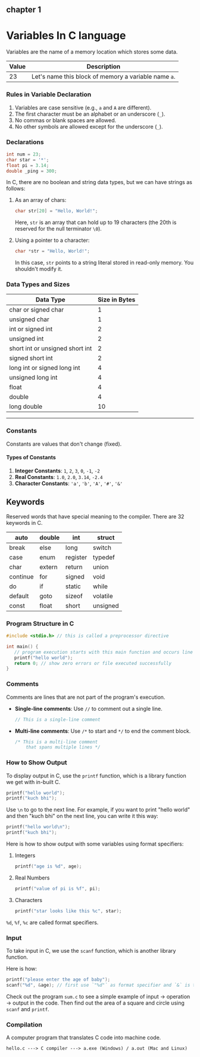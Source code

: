 ## chapter 1

# Variables In C language

Variables are the name of a memory location which stores some data.

| Value | Description                                          |
| ----- | ---------------------------------------------------- |
| 23    | Let's name this block of memory a variable name `a`. |

### Rules in Variable Declaration

1. Variables are case sensitive (e.g., `a` and `A` are different).
2. The first character must be an alphabet or an underscore (`_`).
3. No commas or blank spaces are allowed.
4. No other symbols are allowed except for the underscore (`_`).

### Declarations

```c
int num = 23;
char star = '*';
float pi = 3.14;
double _ping = 300;
```

In C, there are no boolean and string data types, but we can have strings as follows:

1. As an array of chars:

   ```c
   char str[20] = "Hello, World!";
   ```

   Here, `str` is an array that can hold up to 19 characters (the 20th is reserved for the null terminator `\0`).

2. Using a pointer to a character:

   ```c
   char *str = "Hello, World!";
   ```

   In this case, `str` points to a string literal stored in read-only memory. You shouldn't modify it.

### Data Types and Sizes

| Data Type                       | Size in Bytes |
| ------------------------------- | ------------- |
| char or signed char             | 1             |
| unsigned char                   | 1             |
| int or signed int               | 2             |
| unsigned int                    | 2             |
| short int or unsigned short int | 2             |
| signed short int                | 2             |
| long int or signed long int     | 4             |
| unsigned long int               | 4             |
| float                           | 4             |
| double                          | 4             |
| long double                     | 10            |

---

### Constants

Constants are values that don't change (fixed).

#### Types of Constants

1. **Integer Constants**: `1`, `2`, `3`, `0`, `-1`, `-2`
2. **Real Constants**: `1.0`, `2.0`, `3.14`, `-2.4`
3. **Character Constants**: `'a'`, `'b'`, `'A'`, `'#'`, `'&'`

## Keywords

Reserved words that have special meaning to the compiler. There are 32 keywords in C.

| auto     | double | int      | struct   |
| -------- | ------ | -------- | -------- |
| break    | else   | long     | switch   |
| case     | enum   | register | typedef  |
| char     | extern | return   | union    |
| continue | for    | signed   | void     |
| do       | if     | static   | while    |
| default  | goto   | sizeof   | volatile |
| const    | float  | short    | unsigned |

### Program Structure in C

```c
#include <stdio.h> // this is called a preprocessor directive

int main() {
   // program execution starts with this main function and occurs line by line
   printf("hello world");
   return 0; // show zero errors or file executed successfully
}
```

### Comments

Comments are lines that are not part of the program's execution.

- **Single-line comments**: Use `//` to comment out a single line.

  ```c
  // This is a single-line comment
  ```

- **Multi-line comments**: Use `/*` to start and `*/` to end the comment block.

  ```c
  /* This is a multi-line comment
      that spans multiple lines */
  ```

### How to Show Output

To display output in C, use the `printf` function, which is a library function we get with in-built C.

```c
printf("hello world");
printf("kuch bhi");
```

Use `\n` to go to the next line. For example, if you want to print "hello world" and then "kuch bhi" on the next line, you can write it this way:

```c
printf("hello world\n");
printf("kuch bhi");
```

Here is how to show output with some variables using format specifiers:

1. Integers

   ```c
   printf("age is %d", age);
   ```

2. Real Numbers

   ```c
   printf("value of pi is %f", pi);
   ```

3. Characters

   ```c
   printf("star looks like this %c", star);
   ```

`%d`, `%f`, `%c` are called format specifiers.

### Input

To take input in C, we use the `scanf` function, which is another library function.

Here is how:

```c
printf("please enter the age of baby");
scanf("%d", &age); // first use `"%d"` as format specifier and `&` is to get access to the address of variable age
```

Check out the program `sum.c` to see a simple example of input → operation → output in the code. Then find out the area of a square and circle using `scanf` and `printf`.

### Compilation

A computer program that translates C code into machine code.

```plaintext
hello.c ---> C compiler ---> a.exe (Windows) / a.out (Mac and Linux)
```
